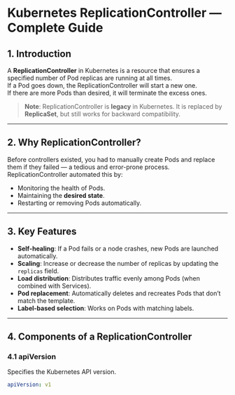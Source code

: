 # Kubernetes ReplicationController — Complete Guide

## 1. Introduction

A **ReplicationController** in Kubernetes is a resource that ensures a specified number of Pod replicas are running at all times.  
If a Pod goes down, the ReplicationController will start a new one.  
If there are more Pods than desired, it will terminate the excess ones.

> **Note**: ReplicationController is **legacy** in Kubernetes. It is replaced by **ReplicaSet**, but still works for backward compatibility.

---

## 2. Why ReplicationController?

Before controllers existed, you had to manually create Pods and replace them if they failed — a tedious and error-prone process.  
ReplicationController automated this by:
- Monitoring the health of Pods.
- Maintaining the **desired state**.
- Restarting or removing Pods automatically.

---

## 3. Key Features

- **Self-healing**: If a Pod fails or a node crashes, new Pods are launched automatically.
- **Scaling**: Increase or decrease the number of replicas by updating the `replicas` field.
- **Load distribution**: Distributes traffic evenly among Pods (when combined with Services).
- **Pod replacement**: Automatically deletes and recreates Pods that don’t match the template.
- **Label-based selection**: Works on Pods with matching labels.

---

## 4. Components of a ReplicationController

### 4.1 apiVersion
Specifies the Kubernetes API version.
```yaml
apiVersion: v1
